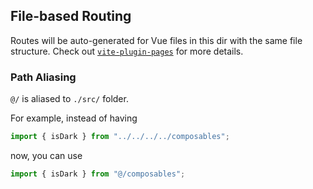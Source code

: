 ## File-based Routing

Routes will be auto-generated for Vue files in this dir with the same file structure.
Check out [`vite-plugin-pages`](https://github.com/hannoeru/vite-plugin-pages) for more details.

### Path Aliasing

`@/` is aliased to `./src/` folder.

For example, instead of having

```ts
import { isDark } from "../../../../composables";
```

now, you can use

```ts
import { isDark } from "@/composables";
```

